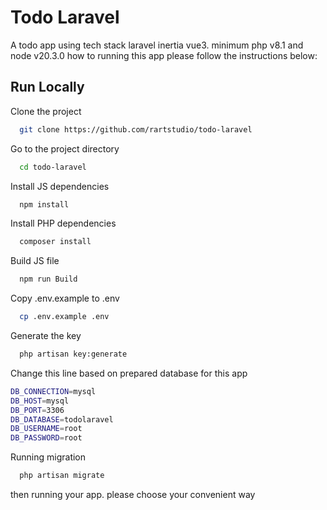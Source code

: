 # Todo Laravel

A todo app using tech stack laravel inertia vue3. minimum php v8.1 and node v20.3.0 how to running this app please follow the instructions below:

## Run Locally

Clone the project

```bash
  git clone https://github.com/rartstudio/todo-laravel
```

Go to the project directory

```bash
  cd todo-laravel
```

Install JS dependencies

```bash
  npm install
```

Install PHP dependencies

```bash
  composer install
```

Build JS file

```bash
  npm run Build
```

Copy .env.example to .env

```bash
  cp .env.example .env
```

Generate the key

```bash
  php artisan key:generate
```

Change this line based on prepared database for this app

```bash
DB_CONNECTION=mysql
DB_HOST=mysql
DB_PORT=3306
DB_DATABASE=todolaravel
DB_USERNAME=root
DB_PASSWORD=root
```

Running migration

```bash
  php artisan migrate
```

then running your app. please choose your convenient way
